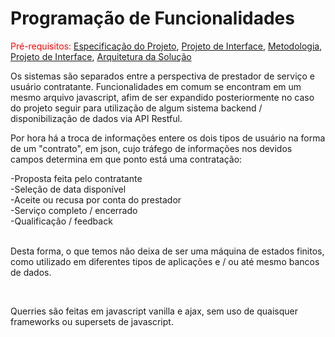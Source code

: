 # Programação de Funcionalidades

<span style="color:red">Pré-requisitos: <a href="2-Especificação do Projeto.md"> Especificação do Projeto</a></span>, <a href="3-Projeto de Interface.md"> Projeto de Interface</a>, <a href="4-Metodologia.md"> Metodologia</a>, <a href="3-Projeto de Interface.md"> Projeto de Interface</a>, <a href="5-Arquitetura da Solução.md"> Arquitetura da Solução</a>
<br>
<p>
Os sistemas são separados entre a perspectiva de prestador de serviço e usuário contratante. Funcionalidades em comum se encontram em um mesmo arquivo javascript, afim de ser expandido posteriormente no caso do projeto seguir para utilização de algum sistema backend / disponibilização de dados via API Restful.</p>
<p>Por hora há a troca de informações entere os dois tipos de usuário na forma de um "contrato", em json, cujo tráfego de informações nos devidos campos determina em que ponto está uma contratação:</p>
-Proposta feita pelo contratante<br>
-Seleção de data disponível<br>
-Aceite ou recusa por conta do prestador<br>
-Serviço completo / encerrado<br>
-Qualificação / feedback<br>
<br>
<p>Desta forma, o que temos não deixa de ser uma máquina de estados finitos, como utilizado em diferentes tipos de aplicações e / ou até mesmo bancos de dados.</p><br>
<p>Querries são feitas em javascript vanilla e ajax, sem uso de quaisquer frameworks ou supersets de javascript.</p>
